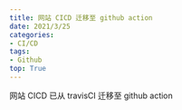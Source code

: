 ```yaml
---
title: 网站 CICD 迁移至 github action
date: 2021/3/25
categories:
- CI/CD
tags:
- Github
top: True
---
```

网站 CICD 已从 travisCI 迁移至 github action